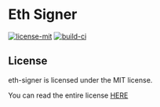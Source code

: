 # Eth Signer

[![license-mit](https://img.shields.io/badge/License-MIT-teal.svg)](https://opensource.org/licenses/MIT)
[![build-ci](https://github.com/infinity-swap/eth-signer/workflows/Build%20Test/badge.svg)](https://github.com/infinity-swap/eth-signer/workflows/Build%20Test)

## License

eth-signer is licensed under the MIT license.

You can read the entire license [HERE](./LICENSE)
